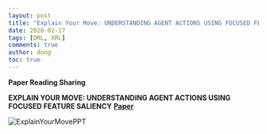 ```yaml
---
layout: post
title: "Explain Your Move: UNDERSTANDING AGENT ACTIONS USING FOCUSED FEATURE SALIENCY"
date: 2020-02-17
tags: [DRL, XRL]
comments: true
author: dong
toc: true
---
```


<script type="text/javascript" async src="//cdn.mathjax.org/mathjax/latest/MathJax.js?config=TeX-MML-AM_CHTML">
</script>
<script type="text/x-mathjax-config">
  MathJax.Hub.Config({tex2jax: {inlineMath: [['$','$'], ['\\(','\\)']]}});
</script>

**Paper Reading Sharing**

**EXPLAIN YOUR MOVE: UNDERSTANDING AGENT ACTIONS USING FOCUSED FEATURE SALIENCY**
[**Paper**](https://arxiv.org/abs/1912.12191)

<!-- more -->

![ExplainYourMovePPT](https://github.com/cndota/cndota.github.io/raw/master/images/2020-02-20-ExplainYourMove/explainyourmove.jpg)

